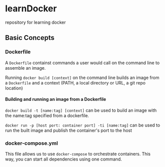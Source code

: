 # learnDocker
repository for learning docker

## Basic Concepts
### Dockerfile
A `Dockerfile` containst commands a user would call on the command line to assemble an image.

Running `docker build [context]` on the command line builds an image from a `Dockerfile` and a context (PATH, a local directory or URL, a git repo location)

#### Building and running an image from a Dockerfile
`docker build -t [name:tag] [context]` can be used to build an image with the name:tag specified from a dockerfile.

`docker run -p [host port: container port] -ti [name:tag]` can be used to run the built image and publish the container's port to the host

### docker-compose.yml
This file allows us to use `docker-compose` to orchestrate containers. This way, you can start all dependencies using one command.